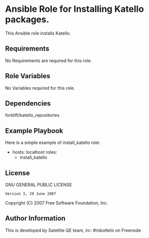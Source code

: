 Ansible Role for Installing Katello packages. 
================================================

This Ansible role installs Katello.

Requirements
------------

No Requirements are required for this role.

Role Variables
--------------

No Variables required for this role.

Dependencies
------------

forklift/katello_repositories

Example Playbook
----------------

Here is a simple example of install_katello role:

- hosts: localhost
  roles:
    - install_katello

License
-------

 GNU GENERAL PUBLIC LICENSE

    Version 3, 29 June 2007

 Copyright (C) 2007 Free Software Foundation, Inc.


Author Information
------------------

This is developed by Satellite QE team, irc: #robottelo on Freenode
